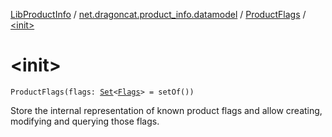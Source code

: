 [LibProductInfo](../../index.md) / [net.dragoncat.product_info.datamodel](../index.md) / [ProductFlags](index.md) / [&lt;init&gt;](./-init-.md)

# &lt;init&gt;

`ProductFlags(flags: `[`Set`](https://kotlinlang.org/api/latest/jvm/stdlib/kotlin.collections/-set/index.html)`<`[`Flags`](../-flags/index.md)`> = setOf())`

Store the internal representation of known product flags and allow creating, modifying and querying
those flags.

